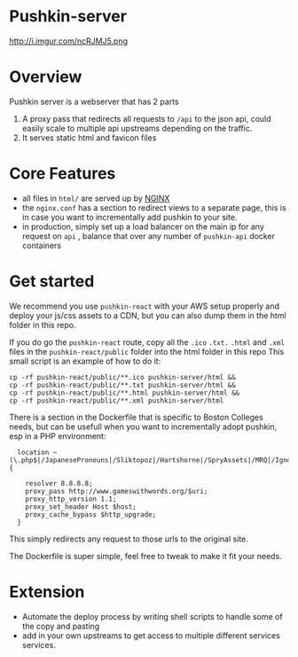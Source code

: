 # Pushkin-server

http://i.imgur.com/ncRJMJ5.png

# Overview

Pushkin server is a webserver that has 2 parts

1. A proxy pass that redirects all requests to `/api` to the json api, could easily scale to multiple api upstreams depending on the traffic.
2. It serves static html and favicon files
# Core Features
- all files in `html/` are served up by [NGINX](https://nginx.org/en/docs/)
- the `nginx.conf` has a section to redirect views to a separate page, this is in case you want to incrementally add pushkin to your site.
- in production, simply set up a load balancer on the main ip for any request on `api` , balance that over any number of  `pushkin-api` docker containers
# Get started

We recommend you use `pushkin-react` with your AWS setup properly and deploy your js/css assets to a CDN, but you can also dump them in the html folder in this repo.

If you do go the `pushkin-react` route, copy all the `.ico` `.txt.` `.html` and `.xml` files in the `pushkin-react/public` folder into the html folder in this repo
This small script is an example of how to do it:

    cp -rf pushkin-react/public/**.ico pushkin-server/html &&
    cp -rf pushkin-react/public/**.txt pushkin-server/html &&
    cp -rf pushkin-react/public/**.html pushkin-server/html &&
    cp -rf pushkin-react/public/**.xml pushkin-server/html 

There is a section in the Dockerfile that is specific to Boston Colleges needs, but can be usefull when you want to incrementally adopt pushkin, esp in a PHP environment:

      location ~ (\.php$|/JapanesePronouns|/Sliktopoz|/Hartshorne|/SpryAssets|/MRQ|/IgnoreThat|/VocabQuiz|/TrialsoftheHeart|/images|/global.css|/people|/funding|/media|/links|/contact|/Scripts|/Resources|/VerbCorner|/ThatKindofPerson|/exparchive.html) {
      
        resolver 8.8.8.8;
        proxy_pass http://www.gameswithwords.org/$uri;
        proxy_http_version 1.1;
        proxy_set_header Host $host;
        proxy_cache_bypass $http_upgrade;
      }

This simply redirects any request to those urls to the original site.

The Dockerfile is super simple, feel free to tweak to make it fit your needs. 

# Extension
- Automate the deploy process by writing shell scripts to handle some of the copy and pasting
- add in your own upstreams to get access to multiple different services services.

